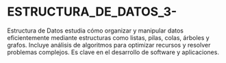 # ESTRUCTURA_DE_DATOS_3-
 Estructura de Datos estudia cómo organizar y manipular datos eficientemente mediante estructuras como listas, pilas, colas, árboles y grafos. Incluye análisis de algoritmos para optimizar recursos y resolver problemas complejos. Es clave en el desarrollo de software y aplicaciones.
